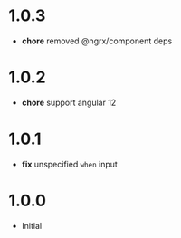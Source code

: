 # 1.0.3

- **chore** removed @ngrx/component deps

# 1.0.2

- **chore** support angular 12

# 1.0.1

- **fix** unspecified `when` input

# 1.0.0

- Initial
